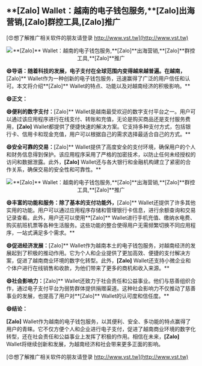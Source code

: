 ## ****[Zalo]** Wallet：越南的电子钱包服务,**[Zalo]**出海营销,**[Zalo]**群控工具,**[Zalo]**推广**

[😍想了解推广相关软件的朋友请登录 http://www.vst.tw](http://www.vst.tw)

 <center><img src="https://vst.tw/MP4/tuiguang/png/0.png" alt="**[Zalo]** Wallet：越南的电子钱包服务,**[Zalo]**出海营销,**[Zalo]**群控工具,**[Zalo]**推广"></center>

**😄导语：随着科技的发展，电子支付在全球范围内变得越来越普遍。在越南，**[Zalo]** Wallet作为一种创新的电子钱包服务，迅速赢得了广泛的用户信任和认可。本文将介绍**[Zalo]** Wallet的特点、功能以及对越南经济的积极影响。**

**😄正文：**

**😄便利的数字支付：**[Zalo]** Wallet是越南最受欢迎的数字支付平台之一。用户可以通过该应用程序进行在线支付、转账和充值，无论是购买商品还是支付服务费用，**[Zalo]** Wallet都提供了便捷快速的解决方案。它支持多种支付方式，包括银行卡、信用卡和现金充值，用户可以根据自己的需求选择最适合自己的方式。**

**😄安全可靠的交易：**[Zalo]** Wallet提供了高度安全的支付环境，确保用户的个人和财务信息得到保护。该应用程序采用了严格的加密技术，以防止任何未经授权的访问和数据泄露。此外，**[Zalo]** Wallet还与各大银行和金融机构建立了紧密的合作关系，确保交易的安全性和可靠性。**

 <center><img src="https://vst.tw/MP4/tuiguang/png/3.png" alt="**[Zalo]** Wallet：越南的电子钱包服务,**[Zalo]**出海营销,**[Zalo]**群控工具,**[Zalo]**推广"></center>

**😄丰富的功能和服务：除了基本的支付功能外，**[Zalo]** Wallet还提供了许多其他实用的功能。用户可以通过应用程序存储和管理银行卡信息，进行余额查询和交易记录查看。此外，用户还可以使用**[Zalo]** Wallet进行手机充值、缴纳水电费、购买航班机票等各种生活服务。这些功能的整合使得用户无需频繁切换不同应用程序，一站式满足多个需求。**

**😄促进经济发展：**[Zalo]** Wallet作为越南本土的电子钱包服务，对越南经济的发展起到了积极的推动作用。它为个人和企业提供了更加高效、便捷的支付解决方案，促进了越南商业环境的数字化转型。此外，**[Zalo]** Wallet还支持小微企业和个体户进行在线销售和收款，为他们带来了更多的商机和收入来源。**

**😄社会影响力：**[Zalo]** Wallet还致力于社会责任和公益事业。他们与慈善组织合作，通过电子支付平台为弱势群体提供捐赠渠道。这种社会影响力不仅推动了慈善事业的发展，也提高了用户对**[Zalo]** Wallet的认可度和信任度。**

**😄结论：**

**[Zalo]** Wallet作为越南的电子钱包服务，以其便利、安全、多功能的特点赢得了用户的青睐。它不仅方便个人和企业进行电子支付，促进了越南商业环境的数字化转型，还在社会责任和公益事业上发挥了积极的作用。相信在未来，**[Zalo]** Wallet将继续创新和发展，为越南经济和社会带来更多正面的影响。

[😍想了解推广相关软件的朋友请登录 http://www.vst.tw](http://www.vst.tw)



